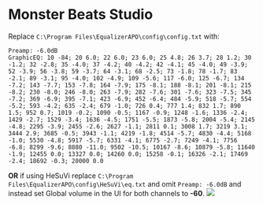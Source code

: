 # Monster Beats Studio
Replace `C:\Program Files\EqualizerAPO\config\config.txt` with:
```
Preamp: -6.0dB
GraphicEQ: 10 -84; 20 6.0; 22 6.0; 23 6.0; 25 4.8; 26 3.7; 28 1.2; 30 -1.2; 32 -2.8; 35 -4.0; 37 -4.2; 40 -4.2; 42 -4.1; 45 -4.0; 49 -3.9; 52 -3.9; 56 -3.8; 59 -3.7; 64 -3.1; 68 -2.5; 73 -1.8; 78 -1.7; 83 -2.1; 89 -3.1; 95 -4.0; 102 -4.9; 109 -5.6; 117 -6.0; 125 -6.7; 134 -7.2; 143 -7.7; 153 -7.8; 164 -7.9; 175 -8.1; 188 -8.1; 201 -8.1; 215 -8.2; 230 -8.0; 246 -8.0; 263 -7.9; 282 -7.6; 301 -7.6; 323 -7.5; 345 -7.2; 369 -6.9; 395 -7.1; 423 -6.9; 452 -6.4; 484 -5.9; 518 -5.7; 554 -5.2; 593 -4.2; 635 -2.4; 679 -1.0; 726 0.4; 777 1.4; 832 1.7; 890 1.5; 952 0.7; 1019 -0.2; 1090 -0.5; 1167 -0.9; 1248 -1.6; 1336 -2.4; 1429 -2.7; 1529 -3.4; 1636 -4.5; 1751 -5.5; 1873 -5.8; 2004 -5.4; 2145 -4.8; 2295 -3.9; 2455 -2.6; 2627 -1.1; 2811 0.1; 3008 1.7; 3219 3.1; 3444 2.9; 3685 -0.5; 3943 -1.1; 4219 -1.8; 4514 -5.7; 4830 -4.4; 5168 -1.0; 5530 -4.8; 5917 -5.7; 6331 -4.1; 6775 -2.7; 7249 -4.1; 7756 -6.8; 8299 -9.6; 8880 -11.0; 9502 -10.5; 10167 -8.6; 10879 -5.8; 11640 -1.9; 12455 0.0; 13327 0.0; 14260 0.0; 15258 -0.1; 16326 -2.1; 17469 -2.4; 18692 -0.3; 20000 0.0
```
**OR** if using HeSuVi replace `C:\Program Files\EqualizerAPO\config\HeSuVi\eq.txt` and omit `Preamp: -6.0dB` and instead set Global volume in the UI for both channels to **-60**.
![](https://raw.githubusercontent.com/jaakkopasanen/AutoEq/master/results/Sonoma%20Model%20One/innerfidelity/onear/Monster%20Beats%20Studio/Monster%20Beats%20Studio.png)